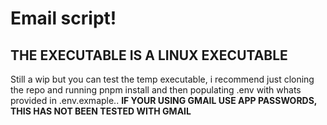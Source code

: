 # Email script!

## THE EXECUTABLE IS A LINUX EXECUTABLE
Still a wip but you can test the temp executable, i recommend just cloning the repo and running pnpm install and then populating .env with whats provided in .env.exmaple..
**IF YOUR USING GMAIL USE APP PASSWORDS, THIS HAS NOT BEEN TESTED WITH GMAIL**
